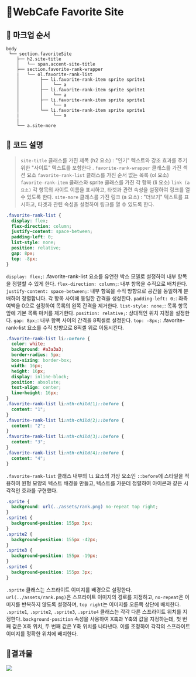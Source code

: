 # 🧷WebCafe Favorite Site
## 🧷 마크업 순서
```
body
 └── section.favoriteSite
    ├── h2.site-title
    │	└── span.accent-site-title
    ├── section.favorite-rank-wrapper
    |   └── ol.favorite-rank-list
    │    	 ├── li.favorite-rank-item sprite sprite1
    │   	 │    └── a 
    │   	 ├── li.favorite-rank-item sprite sprite1
    │   	 │    └── a 
    │   	 ├── li.favorite-rank-item sprite sprite1
    │   	 │    └── a 
    │   	 └── li.favorite-rank-item sprite sprite1
    |       	  └── a      
    |
    └── a.site-more
```
## 🧷 코드 설명
>`site-title` 클래스를 가진 제목 (h2 요소) : "인기" 텍스트와 강조 효과를 주기 위한 "사이트" 텍스트를 포함한다 .
`favorite-rank-wrapper` 클래스를 가진 섹션 요소
`favorite-rank-list` 클래스를 가진 순서 없는 목록 (ol 요소)
`favorite-rank-item` 클래스와 sprite 클래스를 가진 각 항목 (li 요소)
`link (a 요소)` 각 항목의 사이트 이름을 표시하고, 타겟과 관련 속성을 설정하여 링크를 열 수 있도록 한다.
`site-more` 클래스를 가진 링크 (a 요소) : "더보기" 텍스트를 표시하고, 타겟과 관련 속성을 설정하여 링크를 열 수 있도록 한다.
```css
.favorite-rank-list {
  display: flex;
  flex-direction: column;
  justify-content: space-between;
  padding-left: 0;
  list-style: none;
  position: relative;
  gap: 8px;
  top: -8px;
}
```
`display: flex;`: .favorite-rank-list 요소를 유연한 박스 모델로 설정하여 내부 항목을 정렬할 수 있게 한다.
`flex-direction: column;`: 내부 항목을 수직으로 배치한다.
`justify-content: space-between;`: 내부 항목을 수직 방향으로 공간을 동일하게 분배하여 정렬합니다. 각 항목 사이에 동일한 간격을 생성한다.
`padding-left: 0;`: 좌측 여백을 0으로 설정하여 목록의 왼쪽 간격을 제거한다.
`list-style: none;`: 목록 항목 앞에 기본 목록 마커를 제거한다.
`position: relative;`: 상대적인 위치 지정을 설정한다.
`gap: 8px;`: 내부 항목 사이의 간격을 8픽셀로 설정한다.
`top: -8px;`: .favorite-rank-list 요소를 수직 방향으로 8픽셀 위로 이동시킨다.
```css
.favorite-rank-list li::before {
  color: white;
  background: #a3a3a3;
  border-radius: 5px;
  box-sizing: border-box;
  width: 16px;
  height: 16px;
  display: inline-block;
  position: absolute;
  text-align: center;
  line-height: 16px;
}
.favorite-rank-list li:nth-child(1)::before {
  content: "1";
}
.favorite-rank-list li:nth-child(2)::before {
  content: "2";
}
.favorite-rank-list li:nth-child(3)::before {
  content: "3";
}
.favorite-rank-list li:nth-child(4)::before {
  content: "4";
}
```
 `.favorite-rank-list` 클래스 내부의 `li` 요소의 가상 요소인 `::before`에 스타일을 적용하여 원형 모양의 텍스트 배경을 만들고, 텍스트를 가운데 정렬하여 아이콘과 같은 시각적인 효과를 구현했다.
```css
.sprite {
  background: url(../assets/rank.png) no-repeat top right;
}
.sprite1 {
  background-position: 155px 3px;
}
.sprite2 {
  background-position: 155px -42px;
}
.sprite3 {
  background-position: 155px -19px;
}
.sprite4 {
  background-position: 155px 3px;
}
```
`.sprite` 클래스는 스프라이트 이미지를 배경으로 설정한다. 
`url(../assets/rank.png)`은 스프라이트 이미지의 경로를 지정하고, `no-repeat`은 이미지를 반복하지 않도록 설정하며, `top right`는 이미지를 오른쪽 상단에 배치한다.<br>
`.sprite1`, `.sprite2`, `.sprite3`, `.sprite4` 클래스는 각각 다른 스프라이트 위치를 지정한다. `background-position` 속성을 사용하여 X축과 Y축의 값을 지정하는데, 첫 번째 값은 X축 위치, 두 번째 값은 Y축 위치를 나타낸다. 이를 조정하여 각각의 스프라이트 이미지를 정확한 위치에 배치한다.


## 📌결과물
![](https://velog.velcdn.com/images/pearlx_x/post/b83255f6-292a-49ec-84b2-ac53daf2ba20/image.png)
